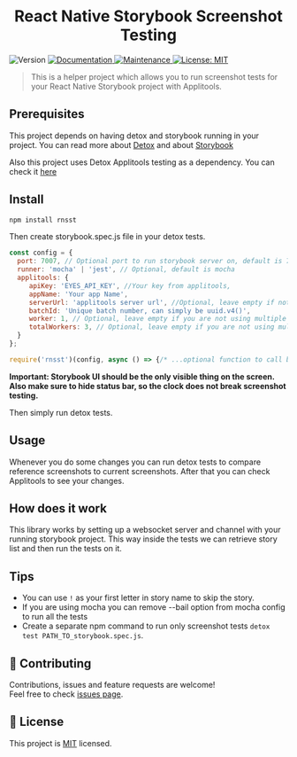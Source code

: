 <h1 align="center">React Native Storybook Screenshot Testing</h1>
<p>
  <img alt="Version" src="https://img.shields.io/badge/version-3.1.2-green.svg?cacheSeconds=2592000" />
  <a href="https://github.com/wix/rnsst#readme">
    <img alt="Documentation" src="https://img.shields.io/badge/documentation-yes-brightgreen.svg" target="_blank" />
  </a>
  <a href="https://github.com/wix/rnsst/graphs/commit-activity">
    <img alt="Maintenance" src="https://img.shields.io/badge/Maintained%3F-yes-green.svg" target="_blank" />
  </a>
  <a href="https://github.com/wix/rnsst/blob/master/LICENSE">
    <img alt="License: MIT" src="https://img.shields.io/badge/License-MIT-yellow.svg" target="_blank" />
  </a>
</p>

> This is a helper project which allows you to run screenshot tests for your React Native Storybook project with Applitools.

## Prerequisites

This project depends on having detox and storybook running in your project.
You can read more about [Detox](https://github.com/wix/Detox) and about [Storybook](https://storybook.js.org/)

Also this project uses Detox Applitools testing as a dependency. You can check it [here](https://github.com/wix-incubator/detox-applitools-testing)

## Install

```sh
npm install rnsst
```

Then create storybook.spec.js file in your detox tests.

```js
const config = {
  port: 7007, // Optional port to run storybook server on, default is 7007
  runner: 'mocha' | 'jest', // Optional, default is mocha
  applitools: {
     apiKey: 'EYES_API_KEY', //Your key from applitools,
     appName: 'Your app Name',
     serverUrl: 'applitools server url', //Optional, leave empty if not using custom server
     batchId: 'Unique batch number, can simply be uuid.v4()',
     worker: 1, // Optional, leave empty if you are not using multiple Detox workers
     totalWorkers: 3, // Optional, leave empty if you are not using multiple Detox workers
  }
};

require('rnsst')(config, async () => {/* ...optional function to call before running screenshot tests, can be useful to navigate to storybook */});
```

**Important: Storybook UI should be the only visible thing on the screen. Also make sure to hide status bar, so the clock does not break screenshot testing.**

Then simply run detox tests.

## Usage

Whenever you do some changes you can run detox tests to compare reference screenshots to current screenshots.
After that you can check Applitools to see your changes.

## How does it work

This library works by setting up a websocket server and channel with your running storybook project. This way inside the tests we can retrieve story list and then run the tests on it.

## Tips

- You can use `!` as your first letter in story name to skip the story.
- If you are using mocha you can remove --bail option from mocha config to run all the tests
- Create a separate npm command to run only screenshot tests `detox test PATH_TO_storybook.spec.js`.

## 🤝 Contributing

Contributions, issues and feature requests are welcome!<br />Feel free to check [issues page](https://github.com/wix/rnsst/issues).

## 📝 License

This project is [MIT](https://github.com/wix/rnsst/blob/master/LICENSE) licensed.
